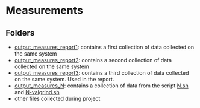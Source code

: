 # Measurements

## Folders
- [output_measures_report1](/output_measures/output_measures_report1/): contains a first collection of data collected on the same system
- [output_measures_report2](/output_measures/output_measures_report2/): contains a second collection of data collected on the same system
- [output_measures_report3](/output_measures/output_measures_report3/): contains a third collection of data collected on the same system. Used in the report.
- [output_measures_N](/output_measures/output_measures_N/): contains a collection of data from the script [N.sh](/code/N.sh) and [N-valgrind.sh](/code/N-valgrind.sh)
- other files collected during project

